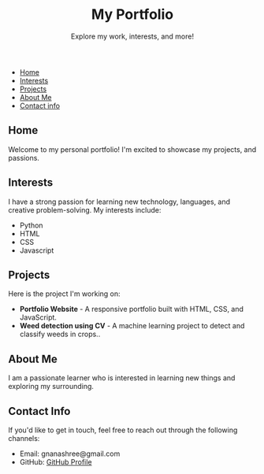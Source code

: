 <!DOCTYPE html>
<html lang="en">
<head>
  <meta charset="UTF-8">
  <meta name="viewport" content="width=device-width, initial-scale=1.0">
</head>
<body>

  <header>
    <h1>My Portfolio</h1>
    <p>Explore my work, interests, and more!</p>
  </header>

  <nav>
    <ul>
      <li><a href="#home">Home</a></li>
      <li><a href="#interests">Interests</a></li>
      <li><a href="#projects">Projects</a></li>
      <li><a href="#about-me">About Me</a></li>
      <li><a href="#contact-info">Contact info</a></li>
    </ul>
  </nav>

  <section id="home">
    <h2>Home</h2>
    <p>Welcome to my personal portfolio! I'm excited to showcase my projects, and passions.</p>
  </section>

  <section id="interests">
    <h2>Interests</h2>
    <p>I have a strong passion for learning new technology, languages, and creative problem-solving. My interests include:</p>
    <ul>
      <li>Python</li>
      <li>HTML</li>
      <li>CSS</li>
      <li>Javascript</li>
    </ul>
  </section>

  <section id="projects">
    <h2>Projects</h2>
    <p>Here is the project I'm working on:</p>
    <ul>
      <li><strong>Portfolio Website</strong> - A responsive portfolio built with HTML, CSS, and JavaScript.</li>
      <li><strong>Weed detection using CV</strong> - A machine learning project to detect and classify weeds in crops..</li>
    </ul>
  </section>

  <section id="about-me">
    <h2>About Me</h2>
    <p>I am a passionate learner who is interested in learning new things and exploring my surrounding.</p>
  </section>

  <section id="contact-info">
    <h2>Contact Info</h2>
    <p>If you'd like to get in touch, feel free to reach out through the following channels:</p>
    <ul>
      <li>Email: gnanashree@gmail.com</li>
      <li>GitHub: <a href="[https://github.com" target="_blank](https://github.com/Gnanashree5)">GitHub Profile</a></li>
    </ul>
  </section>

</body>
</html>
